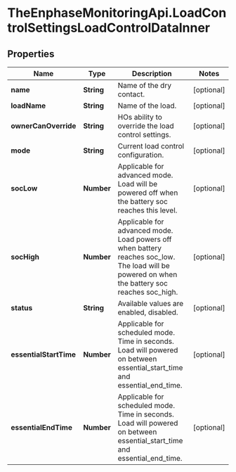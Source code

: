 # TheEnphaseMonitoringApi.LoadControlSettingsLoadControlDataInner

## Properties

Name | Type | Description | Notes
------------ | ------------- | ------------- | -------------
**name** | **String** | Name of the dry contact. | [optional] 
**loadName** | **String** | Name of the load. | [optional] 
**ownerCanOverride** | **String** | HOs ability to override the load control settings. | [optional] 
**mode** | **String** | Current load control configuration. | [optional] 
**socLow** | **Number** | Applicable for advanced mode. Load will be powered off when the battery soc reaches this level. | [optional] 
**socHigh** | **Number** | Applicable for advanced mode. Load powers off when battery reaches soc_low. The load will be powered on when the battery soc reaches soc_high. | [optional] 
**status** | **String** | Available values are enabled, disabled. | [optional] 
**essentialStartTime** | **Number** | Applicable for scheduled mode. Time in seconds. Load will powered on between essential_start_time and essential_end_time. | [optional] 
**essentialEndTime** | **Number** | Applicable for scheduled mode. Time in seconds. Load will powered on between essential_start_time and essential_end_time. | [optional] 


